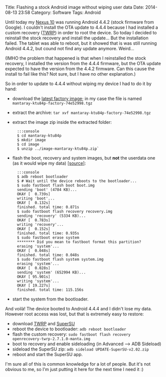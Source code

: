 Title: Flashing a stock Android image without wiping user data
Date: 2014-08-13 23:58
Category: Software
Tags: Android

Until today my [Nexus 10][] was running Android 4.4.2 (stock firmware from Google). I couldn't install the OTA update to
4.4.4 because I had installed a custom recovery ([TWRP][]) in order to root the device. So today I decided to reinstall
the stock recovery and install the update... But the installation failed. The tablet was able to reboot, but it showed
that is was still running Android 4.4.2, but cound not find any update anymore. Weird...

(IMHO the problem that happened is that when I reinstalled the stock recovery, I installed the version from the 4.4.4
firmware, but the OTA update expected to have the version from the 4.4.2 firmware. Can this cause the install to fail
like this? Not sure, but I have no other explanation.)

So in order to update to 4.4.4 without wiping my device I had to do it by hand:

- download the [latest factory image][factory]; in my case the file is named `mantaray-ktu84p-factory-74e52998.tgz`
- extract the archive: `tar xvf mantaray-ktu84p-factory-74e52998.tgz`
- extract the image zip inside the extracted folder:

        :::console
        $ cd mantaray-ktu84p
        $ mkdir image
        $ cd image
        $ unzip ../image-mantaray-ktu84p.zip`

- flash the boot, recovery and system images, but **not** the userdata one (as it would wipe my data) [[source]](http://forum.xda-developers.com/showpost.php?p=47474021&postcount=26):

        :::console
        $ adb reboot bootloader
        $ # Wait until the device reboots to the bootloader...
        $ sudo fastboot flash boot boot.img
        sending 'boot' (4784 KB)...
        OKAY [  0.739s]
        writing 'boot'...
        OKAY [  0.132s]
        finished. total time: 0.871s
        $ sudo fastboot flash recovery recovery.img
        sending 'recovery' (5334 KB)...
        OKAY [  0.783s]
        writing 'recovery'...
        OKAY [  0.152s]
        finished. total time: 0.935s
        $ sudo fastboot erase system
        ******** Did you mean to fastboot format this partition?
        erasing 'system'...
        OKAY [  0.048s]
        finished. total time: 0.048s
        $ sudo fastboot flash system system.img
        erasing 'system'...
        OKAY [  0.028s]
        sending 'system' (652994 KB)...
        OKAY [ 95.901s]
        writing 'system'...
        OKAY [ 19.227s]
        finished. total time: 115.156s

- start the system from the bootloader.

And voilà! The device booted to Android 4.4.4 and I didn't lose my data. However root access was lost, but that is
extremely easy to restore:

- download [TWRP][] and [SuperSU][]
- reboot the device to bootloader: `adb reboot bootloader`
- flash the custom recovery: `sudo fastboot flash recovery openrecovery-twrp-2.7.1.0-manta.img`
- boot to recovery and enable sideloading (in Advanced --> ADB Sideload)
- sideload the SuperSU zip: `adb sideload UPDATE-SuperSU-v2.02.zip`
- reboot and start the SuperSU app.

I'm sure all of this is common knowledge for a lot of people. But it's not obvious to me, so I'm just putting it here
for the next time I need it :)

[Nexus 10]: https://www.google.com/nexus/10/
[SuperSU]: http://download.chainfire.eu/supersu
[TWRP]: http://teamw.in/project/twrp2
[factory]: https://developers.google.com/android/nexus/images
